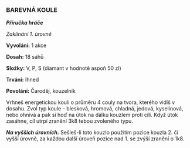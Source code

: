### BAREVNÁ KOULE

***Příručka hráče***

*Zaklínání 1. úrovně*

**Vyvolání:** 1 akce

**Dosah:** 18 sáhů

**Složky:** V, P, S (diamant v hodnotě aspoň 50 zl)

**Trvání:** Ihned

**Povolání:** Čaroděj, kouzelník

Vrhneš energetickou kouli o průměru 4 couly na tvora, kterého vidíš v dosahu. Zvol typ koule – blesková, hromová, chladná, jedová, kyselinová, nebo ohnivá a pak si hoď na útok na dálku kouzlem proti cíli. Když útok zasáhne, cíl utrpí zranění 3k8 tebou zvoleného typu.

***Na vyšších úrovních.*** Sešleš-li toto kouzlo použitím pozice kouzla 2. či vyšší úrovně, za každou další úroveň pozice nad 1. se zvýší zranění o 1k8.